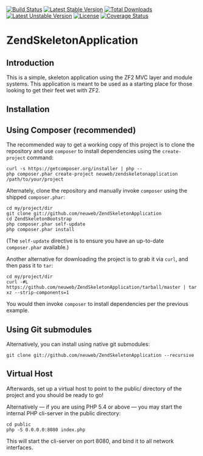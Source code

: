 [![Build Status](https://travis-ci.org/neuweb/ZendSkeletonApplication.svg?branch=master)](https://travis-ci.org/neuweb/ZendSkeletonApplication)
[![Latest Stable Version](https://poser.pugx.org/neuweb/zendskeletonapplication/v/stable.png)](https://packagist.org/packages/neuweb/zendskeletonapplication) [![Total Downloads](https://poser.pugx.org/neuweb/zendskeletonapplication/downloads.png)](https://packagist.org/packages/neuweb/zendskeletonapplication) [![Latest Unstable Version](https://poser.pugx.org/neuweb/zendskeletonapplication/v/unstable.png)](https://packagist.org/packages/neuweb/zendskeletonapplication) [![License](https://poser.pugx.org/neuweb/zendskeletonapplication/license.png)](https://packagist.org/packages/neuweb/zendskeletonapplication)
[![Coverage Status](https://coveralls.io/repos/neuweb/ZendSkeletonApplication/badge.png?branch=master)](https://coveralls.io/r/neuweb/ZendSkeletonApplication?branch=master)

ZendSkeletonApplication
=======================

Introduction
------------
This is a simple, skeleton application using the ZF2 MVC layer and module
systems. This application is meant to be used as a starting place for those
looking to get their feet wet with ZF2.


Installation
------------

Using Composer (recommended)
----------------------------
The recommended way to get a working copy of this project is to clone the repository
and use `composer` to install dependencies using the `create-project` command:

    curl -s https://getcomposer.org/installer | php --
    php composer.phar create-project neuweb/zendskeletonapplication /path/to/your/project

Alternately, clone the repository and manually invoke `composer` using the shipped
`composer.phar`:

    cd my/project/dir
    git clone git://github.com/neuweb/ZendSkeletonApplication
    cd ZendSkeletonBootstrap
    php composer.phar self-update
    php composer.phar install

(The `self-update` directive is to ensure you have an up-to-date `composer.phar`
available.)

Another alternative for downloading the project is to grab it via `curl`, and
then pass it to `tar`:

    cd my/project/dir
    curl -#L https://github.com/neuweb/ZendSkeletonApplication/tarball/master | tar xz --strip-components=1

You would then invoke `composer` to install dependencies per the previous
example.

Using Git submodules
--------------------
Alternatively, you can install using native git submodules:

    git clone git://github.com/neuweb/ZendSkeletonApplication --recursive

Virtual Host
------------
Afterwards, set up a virtual host to point to the public/ directory of the
project and you should be ready to go!

Alternatively — if you are using PHP 5.4 or above — you may start the internal PHP cli-server in the public
directory:

    cd public
    php -S 0.0.0.0:8080 index.php

This will start the cli-server on port 8080, and bind it to all network
interfaces.
